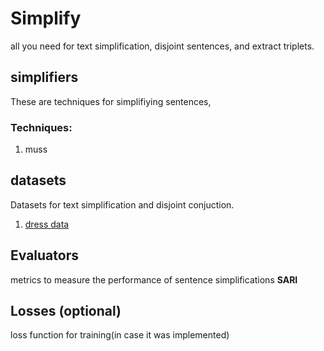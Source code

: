 # Simplify

all you need for text simplification, disjoint sentences, and extract triplets.




## simplifiers 

These are techniques for simplifiying sentences, 

### Techniques:
1. muss 

## datasets

Datasets for text simplification and disjoint conjuction.
1. [dress data](https://github.com/louismartin/dress-data)
## Evaluators

metrics to measure the performance of sentence simplifications
**SARI**

## Losses (optional)

loss function for training(in case it was implemented)
